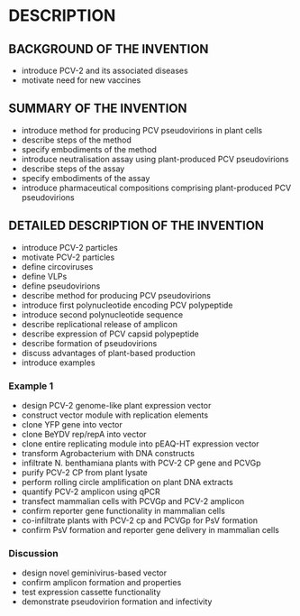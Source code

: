 # DESCRIPTION

## BACKGROUND OF THE INVENTION

- introduce PCV-2 and its associated diseases
- motivate need for new vaccines

## SUMMARY OF THE INVENTION

- introduce method for producing PCV pseudovirions in plant cells
- describe steps of the method
- specify embodiments of the method
- introduce neutralisation assay using plant-produced PCV pseudovirions
- describe steps of the assay
- specify embodiments of the assay
- introduce pharmaceutical compositions comprising plant-produced PCV pseudovirions

## DETAILED DESCRIPTION OF THE INVENTION

- introduce PCV-2 particles
- motivate PCV-2 particles
- define circoviruses
- define VLPs
- define pseudovirions
- describe method for producing PCV pseudovirions
- introduce first polynucleotide encoding PCV polypeptide
- introduce second polynucleotide sequence
- describe replicational release of amplicon
- describe expression of PCV capsid polypeptide
- describe formation of pseudovirions
- discuss advantages of plant-based production
- introduce examples

### Example 1

- design PCV-2 genome-like plant expression vector
- construct vector module with replication elements
- clone YFP gene into vector
- clone BeYDV rep/repA into vector
- clone entire replicating module into pEAQ-HT expression vector
- transform Agrobacterium with DNA constructs
- infiltrate N. benthamiana plants with PCV-2 CP gene and PCVGp
- purify PCV-2 CP from plant lysate
- perform rolling circle amplification on plant DNA extracts
- quantify PCV-2 amplicon using qPCR
- transfect mammalian cells with PCVGp and PCV-2 amplicon
- confirm reporter gene functionality in mammalian cells
- co-infiltrate plants with PCV-2 cp and PCVGp for PsV formation
- confirm PsV formation and reporter gene delivery in mammalian cells

### Discussion

- design novel geminivirus-based vector
- confirm amplicon formation and properties
- test expression cassette functionality
- demonstrate pseudovirion formation and infectivity


